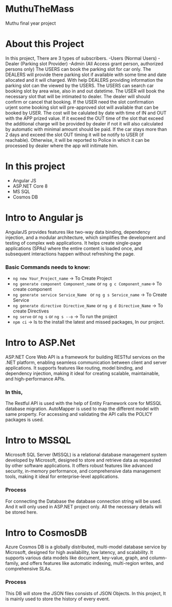 # MuthuTheMass
Muthu final year project

# About this Project
  In this project, There are 3 types of subscribers. 
      -Users (Normal Users)
      -Dealer (Parking slot Provider)
      -Admin (All Access grant person, authorized persons only)
  The USERS can book the parking slot for car only. The DEALERS will provide there parking slot if available with some time and date allocated and it will charged. With help DEALERS providing information the parking slot can the viewed by the USERS. The USERS can search car booking slot by area wise, also in and out datetime.
The USER will book the necessary slot that will be intimated to dealer. The dealer will should confirm or cancel that booking. If the USER need the slot confirmation urjent some booking slot will pre-approved slot will available that can be booked by USER. The cost will be calulated by date with time of IN and OUT with the APP prized value. If it exceed the OUT time of the slot that exceed the additional charge will be provided by dealer if not it will also calculated by automatic with minimal amount should be paid. If the car stays more than 2 days and exceed the slot OUT timing it will be notify to USER (if reachable). Otherwise, it will be reported to Police in which it can be processed by dealer where the app will initimate him.  

# In this project
  - Angular JS
  - ASP.NET Core 8
  - MS SQL
  - Cosmos DB

# Intro to Angular js
   AngularJS provides features like two-way data binding, dependency injection, and a modular architecture, which simplifies the development and testing of complex web applications. It helps create single-page applications (SPAs) where the entire content is loaded once, and subsequent interactions happen without refreshing the page.

  ### Basic Commands needs to know:
  - ```ng new Your_Project_name``` -> To Create Project
  - ```ng generate component Component_name``` or ```ng g c Component_name```-> To create component
  - ```ng generate service Service_Name ``` or ```ng g s Service_name``` -> To Create Service
  - ```ng generate directive Directive_Name``` or ```ng g d Directive_Name``` -> To create Directives
  - ```ng serve``` or ```ng s``` or ```ng s --o``` -> To run the project
  - ```npm ci``` -> Is to the install the latest and missed packages, In our project.

# Intro to ASP.Net
  ASP.NET Core Web API is a framework for building RESTful services on the .NET platform, enabling seamless communication between client and server applications. It supports features like routing, model binding, and dependency injection, making it ideal for creating scalable, maintainable, and high-performance APIs.

  ### In this,
  The Restful API is used with the help of Entity Framework core for MSSQL database migration. AutoMapper is used to map the different model with same property.
For accessing and validating the API calls the POLICY packages is used. 

# Intro to MSSQL
Microsoft SQL Server (MSSQL) is a relational database management system developed by Microsoft, designed to store and retrieve data as requested by other software applications. It offers robust features like advanced security, in-memory performance, and comprehensive data management tools, making it ideal for enterprise-level applications.

  ### Process
  For connecting the Database the database connection string will be used. And it will only used in ASP.NET project only. All the necessary details will be stored here.

# Intro to CosmosDB
Azure Cosmos DB is a globally distributed, multi-model database service by Microsoft, designed for high availability, low latency, and scalability. It supports various data models like document, key-value, graph, and column-family, and offers features like automatic indexing, multi-region writes, and comprehensive SLAs.

  ### Process
  This DB will store the JSON files consists of JSON Objects. In this project, It is mainly used to store the history of every event.
